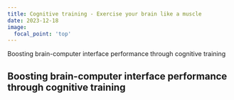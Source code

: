 ```yaml
---
title: Cognitive training - Exercise your brain like a muscle
date: 2023-12-18
image:
  focal_point: 'top'
---
```


Boosting brain-computer interface performance through cognitive training

<!--more-->

## Boosting brain-computer interface performance through cognitive training